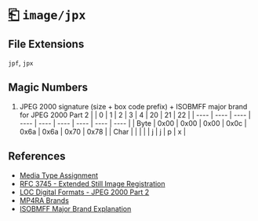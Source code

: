 # [⎗](../README.md) `image/jpx`

## File Extensions

`jpf`, `jpx`

## Magic Numbers

1. JPEG 2000 signature (size + box code prefix) + ISOBMFF major brand for JPEG 2000 Part 2
   | | 0 | 1 | 2 | 3 | 4 | 20 | 21 | 22 |
   | ---- | ---- | ---- | ---- | ---- | ---- | ---- | ---- | ---- |
   | Byte | 0x00 | 0x00 | 0x00 | 0x0c | 0x6a | 0x6a | 0x70 | 0x78 |
   | Char | | | | | j | j | p | x |

## References

- [Media Type Assignment](https://www.iana.org/assignments/media-types/image/jpx)
- [RFC 3745 - Extended Still Image Registration](https://datatracker.ietf.org/doc/html/rfc3745#section-4.2)
- [LOC Digital Formats - JPEG 2000 Part 2](https://www.loc.gov/preservation/digital/formats/fdd/fdd000154.shtml)
- [MP4RA Brands](https://mp4ra.org/registered-types/brands)
- [ISOBMFF Major Brand Explanation](https://www.ftyps.com/what.html)

